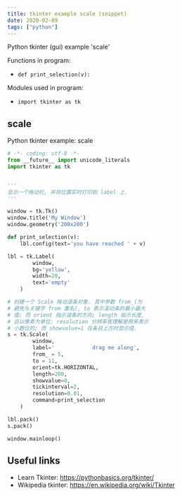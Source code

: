 ```yaml
---
title: tkinter example scale (snippet)
date: 2020-02-09
tags: ["python"]
---
```

Python tkinter (gui) example 'scale'

Functions in program: 
* `def print_selection(v):`

Modules used in program: 
* `import tkinter as tk`

## scale

Python tkinter example: scale

```python
# -*- coding: utf-8 -*-
from __future__ import unicode_literals
import tkinter as tk


'''
显示一个拖动栏, 并将位置实时打印到 label 上.
'''

window = tk.Tk()
window.title('My Window')
window.geometry('200x200')

def print_selection(v):
	lbl.config(text='you have reached ' + v)

lbl = tk.Label(
		window,
		bg='yellow',
		width=20,
		text='empty'
	)

# 创建一个 Scale 拖动滚条对象. 其中参数 from_(为
# 避免与关键字 from 重名), to 表示滚动条的最小最大
# 值; 而 orient 指示滚条的方向; length 指示长度,
# 且以像素为单位; resolution 分辨率我理解是用来表示
# 小数位的; 而 showvalue=1 在条目上方时显示值.
s = tk.Scale(
		window,
		label='            drag me along',
		from_ = 5,
		to = 11,
		orient=tk.HORIZONTAL,
		length=200,
		showvalue=0,
		tickinterval=2,
		resolution=0.01,
		command=print_selection
	)

lbl.pack()
s.pack()

window.mainloop()


```

## Useful links

- Learn Tkinter: https://pythonbasics.org/tkinter/
- Wikipedia tkinter: https://en.wikipedia.org/wiki/Tkinter
